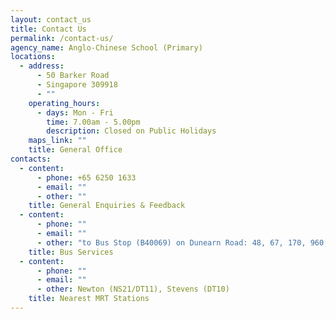 ```yaml
---
layout: contact_us
title: Contact Us
permalink: /contact-us/
agency_name: Anglo-Chinese School (Primary)
locations:
  - address:
      - 50 Barker Road
      - Singapore 309918
      - ""
    operating_hours:
      - days: Mon - Fri
        time: 7.00am - 5.00pm
        description: Closed on Public Holidays
    maps_link: ""
    title: General Office
contacts:
  - content:
      - phone: +65 6250 1633
      - email: ""
      - other: ""
    title: General Enquiries & Feedback
  - content:
      - phone: ""
      - email: ""
      - other: "to Bus Stop (B40069) on Dunearn Road: 48, 67, 170, 960, 960e, 972M"
    title: Bus Services
  - content:
      - phone: ""
      - email: ""
      - other: Newton (NS21/DT11), Stevens (DT10)
    title: Nearest MRT Stations
---
```

